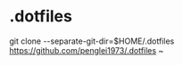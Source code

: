 # .dotfiles

git clone --separate-git-dir=$HOME/.dotfiles https://github.com/penglei1973/.dotfiles  ~
